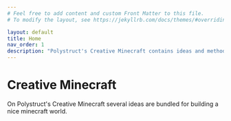 ```yaml
---
# Feel free to add content and custom Front Matter to this file.
# To modify the layout, see https://jekyllrb.com/docs/themes/#overriding-theme-defaults

layout: default
title: Home
nav_order: 1
description: "Polystruct's Creative Minecraft contains ideas and methods for building creatively"
---
```


# Creative Minecraft

On Polystruct's Creative Minecraft several ideas are bundled for building a nice minecraft world.

